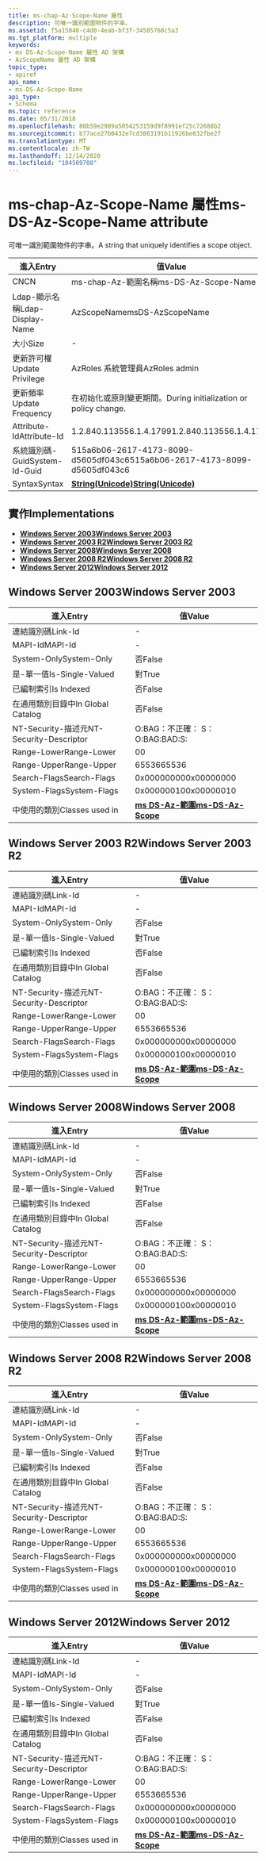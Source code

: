 ```yaml
---
title: ms-chap-Az-Scope-Name 屬性
description: 可唯一識別範圍物件的字串。
ms.assetid: f5a15040-c4d0-4eab-bf3f-34585768c5a3
ms.tgt_platform: multiple
keywords:
- ms DS-Az-Scope-Name 屬性 AD 架構
- AzScopeName 屬性 AD 架構
topic_type:
- apiref
api_name:
- ms-DS-Az-Scope-Name
api_type:
- Schema
ms.topic: reference
ms.date: 05/31/2018
ms.openlocfilehash: 80b59e2989a5054253159d9f8991ef25c72688b2
ms.sourcegitcommit: b77ace27b0432e7cd3863191b11926be032fbe2f
ms.translationtype: MT
ms.contentlocale: zh-TW
ms.lasthandoff: 12/14/2020
ms.locfileid: "104509708"
---
```

# <a name="ms-ds-az-scope-name-attribute"></a><span data-ttu-id="b2c9a-105">ms-chap-Az-Scope-Name 屬性</span><span class="sxs-lookup"><span data-stu-id="b2c9a-105">ms-DS-Az-Scope-Name attribute</span></span>

<span data-ttu-id="b2c9a-106">可唯一識別範圍物件的字串。</span><span class="sxs-lookup"><span data-stu-id="b2c9a-106">A string that uniquely identifies a scope object.</span></span>



| <span data-ttu-id="b2c9a-107">進入</span><span class="sxs-lookup"><span data-stu-id="b2c9a-107">Entry</span></span> | <span data-ttu-id="b2c9a-108">值</span><span class="sxs-lookup"><span data-stu-id="b2c9a-108">Value</span></span> |
|-------------------|---------------------------------------------|
| <span data-ttu-id="b2c9a-109">CN</span><span class="sxs-lookup"><span data-stu-id="b2c9a-109">CN</span></span>                | <span data-ttu-id="b2c9a-110">ms-chap-Az-範圍名稱</span><span class="sxs-lookup"><span data-stu-id="b2c9a-110">ms-DS-Az-Scope-Name</span></span>                         |
| <span data-ttu-id="b2c9a-111">Ldap-顯示名稱</span><span class="sxs-lookup"><span data-stu-id="b2c9a-111">Ldap-Display-Name</span></span> | <span data-ttu-id="b2c9a-112">AzScopeName</span><span class="sxs-lookup"><span data-stu-id="b2c9a-112">msDS-AzScopeName</span></span>                            |
| <span data-ttu-id="b2c9a-113">大小</span><span class="sxs-lookup"><span data-stu-id="b2c9a-113">Size</span></span>              | \-                                          |
| <span data-ttu-id="b2c9a-114">更新許可權</span><span class="sxs-lookup"><span data-stu-id="b2c9a-114">Update Privilege</span></span>  | <span data-ttu-id="b2c9a-115">AzRoles 系統管理員</span><span class="sxs-lookup"><span data-stu-id="b2c9a-115">AzRoles admin</span></span>                               |
| <span data-ttu-id="b2c9a-116">更新頻率</span><span class="sxs-lookup"><span data-stu-id="b2c9a-116">Update Frequency</span></span>  | <span data-ttu-id="b2c9a-117">在初始化或原則變更期間。</span><span class="sxs-lookup"><span data-stu-id="b2c9a-117">During initialization or policy change.</span></span>     |
| <span data-ttu-id="b2c9a-118">Attribute-Id</span><span class="sxs-lookup"><span data-stu-id="b2c9a-118">Attribute-Id</span></span>      | <span data-ttu-id="b2c9a-119">1.2.840.113556.1.4.1799</span><span class="sxs-lookup"><span data-stu-id="b2c9a-119">1.2.840.113556.1.4.1799</span></span>                     |
| <span data-ttu-id="b2c9a-120">系統識別碼-Guid</span><span class="sxs-lookup"><span data-stu-id="b2c9a-120">System-Id-Guid</span></span>    | <span data-ttu-id="b2c9a-121">515a6b06-2617-4173-8099-d5605df043c6</span><span class="sxs-lookup"><span data-stu-id="b2c9a-121">515a6b06-2617-4173-8099-d5605df043c6</span></span>        |
| <span data-ttu-id="b2c9a-122">Syntax</span><span class="sxs-lookup"><span data-stu-id="b2c9a-122">Syntax</span></span>            | [<span data-ttu-id="b2c9a-123">**String(Unicode)**</span><span class="sxs-lookup"><span data-stu-id="b2c9a-123">**String(Unicode)**</span></span>](s-string-unicode.md) |



## <a name="implementations"></a><span data-ttu-id="b2c9a-124">實作</span><span class="sxs-lookup"><span data-stu-id="b2c9a-124">Implementations</span></span>

-   [<span data-ttu-id="b2c9a-125">**Windows Server 2003**</span><span class="sxs-lookup"><span data-stu-id="b2c9a-125">**Windows Server 2003**</span></span>](#windows-server-2003)
-   [<span data-ttu-id="b2c9a-126">**Windows Server 2003 R2**</span><span class="sxs-lookup"><span data-stu-id="b2c9a-126">**Windows Server 2003 R2**</span></span>](#windows-server-2003-r2)
-   [<span data-ttu-id="b2c9a-127">**Windows Server 2008**</span><span class="sxs-lookup"><span data-stu-id="b2c9a-127">**Windows Server 2008**</span></span>](#windows-server-2008)
-   [<span data-ttu-id="b2c9a-128">**Windows Server 2008 R2**</span><span class="sxs-lookup"><span data-stu-id="b2c9a-128">**Windows Server 2008 R2**</span></span>](#windows-server-2008-r2)
-   [<span data-ttu-id="b2c9a-129">**Windows Server 2012**</span><span class="sxs-lookup"><span data-stu-id="b2c9a-129">**Windows Server 2012**</span></span>](#windows-server-2012)

## <a name="windows-server-2003"></a><span data-ttu-id="b2c9a-130">Windows Server 2003</span><span class="sxs-lookup"><span data-stu-id="b2c9a-130">Windows Server 2003</span></span>



| <span data-ttu-id="b2c9a-131">進入</span><span class="sxs-lookup"><span data-stu-id="b2c9a-131">Entry</span></span> | <span data-ttu-id="b2c9a-132">值</span><span class="sxs-lookup"><span data-stu-id="b2c9a-132">Value</span></span> |
|------------------------|-----------------------------------------------------|
| <span data-ttu-id="b2c9a-133">連結識別碼</span><span class="sxs-lookup"><span data-stu-id="b2c9a-133">Link-Id</span></span>                | \-                                                  |
| <span data-ttu-id="b2c9a-134">MAPI-Id</span><span class="sxs-lookup"><span data-stu-id="b2c9a-134">MAPI-Id</span></span>                | \-                                                  |
| <span data-ttu-id="b2c9a-135">System-Only</span><span class="sxs-lookup"><span data-stu-id="b2c9a-135">System-Only</span></span>            | <span data-ttu-id="b2c9a-136">否</span><span class="sxs-lookup"><span data-stu-id="b2c9a-136">False</span></span>                                               |
| <span data-ttu-id="b2c9a-137">是-單一值</span><span class="sxs-lookup"><span data-stu-id="b2c9a-137">Is-Single-Valued</span></span>       | <span data-ttu-id="b2c9a-138">對</span><span class="sxs-lookup"><span data-stu-id="b2c9a-138">True</span></span>                                                |
| <span data-ttu-id="b2c9a-139">已編制索引</span><span class="sxs-lookup"><span data-stu-id="b2c9a-139">Is Indexed</span></span>             | <span data-ttu-id="b2c9a-140">否</span><span class="sxs-lookup"><span data-stu-id="b2c9a-140">False</span></span>                                               |
| <span data-ttu-id="b2c9a-141">在通用類別目錄中</span><span class="sxs-lookup"><span data-stu-id="b2c9a-141">In Global Catalog</span></span>      | <span data-ttu-id="b2c9a-142">否</span><span class="sxs-lookup"><span data-stu-id="b2c9a-142">False</span></span>                                               |
| <span data-ttu-id="b2c9a-143">NT-Security-描述元</span><span class="sxs-lookup"><span data-stu-id="b2c9a-143">NT-Security-Descriptor</span></span> | <span data-ttu-id="b2c9a-144">O:BAG：不正確： S：</span><span class="sxs-lookup"><span data-stu-id="b2c9a-144">O:BAG:BAD:S:</span></span>                                        |
| <span data-ttu-id="b2c9a-145">Range-Lower</span><span class="sxs-lookup"><span data-stu-id="b2c9a-145">Range-Lower</span></span>            | <span data-ttu-id="b2c9a-146">0</span><span class="sxs-lookup"><span data-stu-id="b2c9a-146">0</span></span>                                                   |
| <span data-ttu-id="b2c9a-147">Range-Upper</span><span class="sxs-lookup"><span data-stu-id="b2c9a-147">Range-Upper</span></span>            | <span data-ttu-id="b2c9a-148">65536</span><span class="sxs-lookup"><span data-stu-id="b2c9a-148">65536</span></span>                                               |
| <span data-ttu-id="b2c9a-149">Search-Flags</span><span class="sxs-lookup"><span data-stu-id="b2c9a-149">Search-Flags</span></span>           | <span data-ttu-id="b2c9a-150">0x00000000</span><span class="sxs-lookup"><span data-stu-id="b2c9a-150">0x00000000</span></span>                                          |
| <span data-ttu-id="b2c9a-151">System-Flags</span><span class="sxs-lookup"><span data-stu-id="b2c9a-151">System-Flags</span></span>           | <span data-ttu-id="b2c9a-152">0x00000010</span><span class="sxs-lookup"><span data-stu-id="b2c9a-152">0x00000010</span></span>                                          |
| <span data-ttu-id="b2c9a-153">中使用的類別</span><span class="sxs-lookup"><span data-stu-id="b2c9a-153">Classes used in</span></span>        | [<span data-ttu-id="b2c9a-154">**ms DS-Az-範圍**</span><span class="sxs-lookup"><span data-stu-id="b2c9a-154">**ms-DS-Az-Scope**</span></span>](c-msds-azscope.md)<br/> |



## <a name="windows-server-2003-r2"></a><span data-ttu-id="b2c9a-155">Windows Server 2003 R2</span><span class="sxs-lookup"><span data-stu-id="b2c9a-155">Windows Server 2003 R2</span></span>



| <span data-ttu-id="b2c9a-156">進入</span><span class="sxs-lookup"><span data-stu-id="b2c9a-156">Entry</span></span> | <span data-ttu-id="b2c9a-157">值</span><span class="sxs-lookup"><span data-stu-id="b2c9a-157">Value</span></span> |
|------------------------|-----------------------------------------------------|
| <span data-ttu-id="b2c9a-158">連結識別碼</span><span class="sxs-lookup"><span data-stu-id="b2c9a-158">Link-Id</span></span>                | \-                                                  |
| <span data-ttu-id="b2c9a-159">MAPI-Id</span><span class="sxs-lookup"><span data-stu-id="b2c9a-159">MAPI-Id</span></span>                | \-                                                  |
| <span data-ttu-id="b2c9a-160">System-Only</span><span class="sxs-lookup"><span data-stu-id="b2c9a-160">System-Only</span></span>            | <span data-ttu-id="b2c9a-161">否</span><span class="sxs-lookup"><span data-stu-id="b2c9a-161">False</span></span>                                               |
| <span data-ttu-id="b2c9a-162">是-單一值</span><span class="sxs-lookup"><span data-stu-id="b2c9a-162">Is-Single-Valued</span></span>       | <span data-ttu-id="b2c9a-163">對</span><span class="sxs-lookup"><span data-stu-id="b2c9a-163">True</span></span>                                                |
| <span data-ttu-id="b2c9a-164">已編制索引</span><span class="sxs-lookup"><span data-stu-id="b2c9a-164">Is Indexed</span></span>             | <span data-ttu-id="b2c9a-165">否</span><span class="sxs-lookup"><span data-stu-id="b2c9a-165">False</span></span>                                               |
| <span data-ttu-id="b2c9a-166">在通用類別目錄中</span><span class="sxs-lookup"><span data-stu-id="b2c9a-166">In Global Catalog</span></span>      | <span data-ttu-id="b2c9a-167">否</span><span class="sxs-lookup"><span data-stu-id="b2c9a-167">False</span></span>                                               |
| <span data-ttu-id="b2c9a-168">NT-Security-描述元</span><span class="sxs-lookup"><span data-stu-id="b2c9a-168">NT-Security-Descriptor</span></span> | <span data-ttu-id="b2c9a-169">O:BAG：不正確： S：</span><span class="sxs-lookup"><span data-stu-id="b2c9a-169">O:BAG:BAD:S:</span></span>                                        |
| <span data-ttu-id="b2c9a-170">Range-Lower</span><span class="sxs-lookup"><span data-stu-id="b2c9a-170">Range-Lower</span></span>            | <span data-ttu-id="b2c9a-171">0</span><span class="sxs-lookup"><span data-stu-id="b2c9a-171">0</span></span>                                                   |
| <span data-ttu-id="b2c9a-172">Range-Upper</span><span class="sxs-lookup"><span data-stu-id="b2c9a-172">Range-Upper</span></span>            | <span data-ttu-id="b2c9a-173">65536</span><span class="sxs-lookup"><span data-stu-id="b2c9a-173">65536</span></span>                                               |
| <span data-ttu-id="b2c9a-174">Search-Flags</span><span class="sxs-lookup"><span data-stu-id="b2c9a-174">Search-Flags</span></span>           | <span data-ttu-id="b2c9a-175">0x00000000</span><span class="sxs-lookup"><span data-stu-id="b2c9a-175">0x00000000</span></span>                                          |
| <span data-ttu-id="b2c9a-176">System-Flags</span><span class="sxs-lookup"><span data-stu-id="b2c9a-176">System-Flags</span></span>           | <span data-ttu-id="b2c9a-177">0x00000010</span><span class="sxs-lookup"><span data-stu-id="b2c9a-177">0x00000010</span></span>                                          |
| <span data-ttu-id="b2c9a-178">中使用的類別</span><span class="sxs-lookup"><span data-stu-id="b2c9a-178">Classes used in</span></span>        | [<span data-ttu-id="b2c9a-179">**ms DS-Az-範圍**</span><span class="sxs-lookup"><span data-stu-id="b2c9a-179">**ms-DS-Az-Scope**</span></span>](c-msds-azscope.md)<br/> |



## <a name="windows-server-2008"></a><span data-ttu-id="b2c9a-180">Windows Server 2008</span><span class="sxs-lookup"><span data-stu-id="b2c9a-180">Windows Server 2008</span></span>



| <span data-ttu-id="b2c9a-181">進入</span><span class="sxs-lookup"><span data-stu-id="b2c9a-181">Entry</span></span> | <span data-ttu-id="b2c9a-182">值</span><span class="sxs-lookup"><span data-stu-id="b2c9a-182">Value</span></span> |
|------------------------|-----------------------------------------------------|
| <span data-ttu-id="b2c9a-183">連結識別碼</span><span class="sxs-lookup"><span data-stu-id="b2c9a-183">Link-Id</span></span>                | \-                                                  |
| <span data-ttu-id="b2c9a-184">MAPI-Id</span><span class="sxs-lookup"><span data-stu-id="b2c9a-184">MAPI-Id</span></span>                | \-                                                  |
| <span data-ttu-id="b2c9a-185">System-Only</span><span class="sxs-lookup"><span data-stu-id="b2c9a-185">System-Only</span></span>            | <span data-ttu-id="b2c9a-186">否</span><span class="sxs-lookup"><span data-stu-id="b2c9a-186">False</span></span>                                               |
| <span data-ttu-id="b2c9a-187">是-單一值</span><span class="sxs-lookup"><span data-stu-id="b2c9a-187">Is-Single-Valued</span></span>       | <span data-ttu-id="b2c9a-188">對</span><span class="sxs-lookup"><span data-stu-id="b2c9a-188">True</span></span>                                                |
| <span data-ttu-id="b2c9a-189">已編制索引</span><span class="sxs-lookup"><span data-stu-id="b2c9a-189">Is Indexed</span></span>             | <span data-ttu-id="b2c9a-190">否</span><span class="sxs-lookup"><span data-stu-id="b2c9a-190">False</span></span>                                               |
| <span data-ttu-id="b2c9a-191">在通用類別目錄中</span><span class="sxs-lookup"><span data-stu-id="b2c9a-191">In Global Catalog</span></span>      | <span data-ttu-id="b2c9a-192">否</span><span class="sxs-lookup"><span data-stu-id="b2c9a-192">False</span></span>                                               |
| <span data-ttu-id="b2c9a-193">NT-Security-描述元</span><span class="sxs-lookup"><span data-stu-id="b2c9a-193">NT-Security-Descriptor</span></span> | <span data-ttu-id="b2c9a-194">O:BAG：不正確： S：</span><span class="sxs-lookup"><span data-stu-id="b2c9a-194">O:BAG:BAD:S:</span></span>                                        |
| <span data-ttu-id="b2c9a-195">Range-Lower</span><span class="sxs-lookup"><span data-stu-id="b2c9a-195">Range-Lower</span></span>            | <span data-ttu-id="b2c9a-196">0</span><span class="sxs-lookup"><span data-stu-id="b2c9a-196">0</span></span>                                                   |
| <span data-ttu-id="b2c9a-197">Range-Upper</span><span class="sxs-lookup"><span data-stu-id="b2c9a-197">Range-Upper</span></span>            | <span data-ttu-id="b2c9a-198">65536</span><span class="sxs-lookup"><span data-stu-id="b2c9a-198">65536</span></span>                                               |
| <span data-ttu-id="b2c9a-199">Search-Flags</span><span class="sxs-lookup"><span data-stu-id="b2c9a-199">Search-Flags</span></span>           | <span data-ttu-id="b2c9a-200">0x00000000</span><span class="sxs-lookup"><span data-stu-id="b2c9a-200">0x00000000</span></span>                                          |
| <span data-ttu-id="b2c9a-201">System-Flags</span><span class="sxs-lookup"><span data-stu-id="b2c9a-201">System-Flags</span></span>           | <span data-ttu-id="b2c9a-202">0x00000010</span><span class="sxs-lookup"><span data-stu-id="b2c9a-202">0x00000010</span></span>                                          |
| <span data-ttu-id="b2c9a-203">中使用的類別</span><span class="sxs-lookup"><span data-stu-id="b2c9a-203">Classes used in</span></span>        | [<span data-ttu-id="b2c9a-204">**ms DS-Az-範圍**</span><span class="sxs-lookup"><span data-stu-id="b2c9a-204">**ms-DS-Az-Scope**</span></span>](c-msds-azscope.md)<br/> |



## <a name="windows-server-2008-r2"></a><span data-ttu-id="b2c9a-205">Windows Server 2008 R2</span><span class="sxs-lookup"><span data-stu-id="b2c9a-205">Windows Server 2008 R2</span></span>



| <span data-ttu-id="b2c9a-206">進入</span><span class="sxs-lookup"><span data-stu-id="b2c9a-206">Entry</span></span> | <span data-ttu-id="b2c9a-207">值</span><span class="sxs-lookup"><span data-stu-id="b2c9a-207">Value</span></span> |
|------------------------|-----------------------------------------------------|
| <span data-ttu-id="b2c9a-208">連結識別碼</span><span class="sxs-lookup"><span data-stu-id="b2c9a-208">Link-Id</span></span>                | \-                                                  |
| <span data-ttu-id="b2c9a-209">MAPI-Id</span><span class="sxs-lookup"><span data-stu-id="b2c9a-209">MAPI-Id</span></span>                | \-                                                  |
| <span data-ttu-id="b2c9a-210">System-Only</span><span class="sxs-lookup"><span data-stu-id="b2c9a-210">System-Only</span></span>            | <span data-ttu-id="b2c9a-211">否</span><span class="sxs-lookup"><span data-stu-id="b2c9a-211">False</span></span>                                               |
| <span data-ttu-id="b2c9a-212">是-單一值</span><span class="sxs-lookup"><span data-stu-id="b2c9a-212">Is-Single-Valued</span></span>       | <span data-ttu-id="b2c9a-213">對</span><span class="sxs-lookup"><span data-stu-id="b2c9a-213">True</span></span>                                                |
| <span data-ttu-id="b2c9a-214">已編制索引</span><span class="sxs-lookup"><span data-stu-id="b2c9a-214">Is Indexed</span></span>             | <span data-ttu-id="b2c9a-215">否</span><span class="sxs-lookup"><span data-stu-id="b2c9a-215">False</span></span>                                               |
| <span data-ttu-id="b2c9a-216">在通用類別目錄中</span><span class="sxs-lookup"><span data-stu-id="b2c9a-216">In Global Catalog</span></span>      | <span data-ttu-id="b2c9a-217">否</span><span class="sxs-lookup"><span data-stu-id="b2c9a-217">False</span></span>                                               |
| <span data-ttu-id="b2c9a-218">NT-Security-描述元</span><span class="sxs-lookup"><span data-stu-id="b2c9a-218">NT-Security-Descriptor</span></span> | <span data-ttu-id="b2c9a-219">O:BAG：不正確： S：</span><span class="sxs-lookup"><span data-stu-id="b2c9a-219">O:BAG:BAD:S:</span></span>                                        |
| <span data-ttu-id="b2c9a-220">Range-Lower</span><span class="sxs-lookup"><span data-stu-id="b2c9a-220">Range-Lower</span></span>            | <span data-ttu-id="b2c9a-221">0</span><span class="sxs-lookup"><span data-stu-id="b2c9a-221">0</span></span>                                                   |
| <span data-ttu-id="b2c9a-222">Range-Upper</span><span class="sxs-lookup"><span data-stu-id="b2c9a-222">Range-Upper</span></span>            | <span data-ttu-id="b2c9a-223">65536</span><span class="sxs-lookup"><span data-stu-id="b2c9a-223">65536</span></span>                                               |
| <span data-ttu-id="b2c9a-224">Search-Flags</span><span class="sxs-lookup"><span data-stu-id="b2c9a-224">Search-Flags</span></span>           | <span data-ttu-id="b2c9a-225">0x00000000</span><span class="sxs-lookup"><span data-stu-id="b2c9a-225">0x00000000</span></span>                                          |
| <span data-ttu-id="b2c9a-226">System-Flags</span><span class="sxs-lookup"><span data-stu-id="b2c9a-226">System-Flags</span></span>           | <span data-ttu-id="b2c9a-227">0x00000010</span><span class="sxs-lookup"><span data-stu-id="b2c9a-227">0x00000010</span></span>                                          |
| <span data-ttu-id="b2c9a-228">中使用的類別</span><span class="sxs-lookup"><span data-stu-id="b2c9a-228">Classes used in</span></span>        | [<span data-ttu-id="b2c9a-229">**ms DS-Az-範圍**</span><span class="sxs-lookup"><span data-stu-id="b2c9a-229">**ms-DS-Az-Scope**</span></span>](c-msds-azscope.md)<br/> |



## <a name="windows-server-2012"></a><span data-ttu-id="b2c9a-230">Windows Server 2012</span><span class="sxs-lookup"><span data-stu-id="b2c9a-230">Windows Server 2012</span></span>



| <span data-ttu-id="b2c9a-231">進入</span><span class="sxs-lookup"><span data-stu-id="b2c9a-231">Entry</span></span> | <span data-ttu-id="b2c9a-232">值</span><span class="sxs-lookup"><span data-stu-id="b2c9a-232">Value</span></span> |
|------------------------|-----------------------------------------------------|
| <span data-ttu-id="b2c9a-233">連結識別碼</span><span class="sxs-lookup"><span data-stu-id="b2c9a-233">Link-Id</span></span>                | \-                                                  |
| <span data-ttu-id="b2c9a-234">MAPI-Id</span><span class="sxs-lookup"><span data-stu-id="b2c9a-234">MAPI-Id</span></span>                | \-                                                  |
| <span data-ttu-id="b2c9a-235">System-Only</span><span class="sxs-lookup"><span data-stu-id="b2c9a-235">System-Only</span></span>            | <span data-ttu-id="b2c9a-236">否</span><span class="sxs-lookup"><span data-stu-id="b2c9a-236">False</span></span>                                               |
| <span data-ttu-id="b2c9a-237">是-單一值</span><span class="sxs-lookup"><span data-stu-id="b2c9a-237">Is-Single-Valued</span></span>       | <span data-ttu-id="b2c9a-238">對</span><span class="sxs-lookup"><span data-stu-id="b2c9a-238">True</span></span>                                                |
| <span data-ttu-id="b2c9a-239">已編制索引</span><span class="sxs-lookup"><span data-stu-id="b2c9a-239">Is Indexed</span></span>             | <span data-ttu-id="b2c9a-240">否</span><span class="sxs-lookup"><span data-stu-id="b2c9a-240">False</span></span>                                               |
| <span data-ttu-id="b2c9a-241">在通用類別目錄中</span><span class="sxs-lookup"><span data-stu-id="b2c9a-241">In Global Catalog</span></span>      | <span data-ttu-id="b2c9a-242">否</span><span class="sxs-lookup"><span data-stu-id="b2c9a-242">False</span></span>                                               |
| <span data-ttu-id="b2c9a-243">NT-Security-描述元</span><span class="sxs-lookup"><span data-stu-id="b2c9a-243">NT-Security-Descriptor</span></span> | <span data-ttu-id="b2c9a-244">O:BAG：不正確： S：</span><span class="sxs-lookup"><span data-stu-id="b2c9a-244">O:BAG:BAD:S:</span></span>                                        |
| <span data-ttu-id="b2c9a-245">Range-Lower</span><span class="sxs-lookup"><span data-stu-id="b2c9a-245">Range-Lower</span></span>            | <span data-ttu-id="b2c9a-246">0</span><span class="sxs-lookup"><span data-stu-id="b2c9a-246">0</span></span>                                                   |
| <span data-ttu-id="b2c9a-247">Range-Upper</span><span class="sxs-lookup"><span data-stu-id="b2c9a-247">Range-Upper</span></span>            | <span data-ttu-id="b2c9a-248">65536</span><span class="sxs-lookup"><span data-stu-id="b2c9a-248">65536</span></span>                                               |
| <span data-ttu-id="b2c9a-249">Search-Flags</span><span class="sxs-lookup"><span data-stu-id="b2c9a-249">Search-Flags</span></span>           | <span data-ttu-id="b2c9a-250">0x00000000</span><span class="sxs-lookup"><span data-stu-id="b2c9a-250">0x00000000</span></span>                                          |
| <span data-ttu-id="b2c9a-251">System-Flags</span><span class="sxs-lookup"><span data-stu-id="b2c9a-251">System-Flags</span></span>           | <span data-ttu-id="b2c9a-252">0x00000010</span><span class="sxs-lookup"><span data-stu-id="b2c9a-252">0x00000010</span></span>                                          |
| <span data-ttu-id="b2c9a-253">中使用的類別</span><span class="sxs-lookup"><span data-stu-id="b2c9a-253">Classes used in</span></span>        | [<span data-ttu-id="b2c9a-254">**ms DS-Az-範圍**</span><span class="sxs-lookup"><span data-stu-id="b2c9a-254">**ms-DS-Az-Scope**</span></span>](c-msds-azscope.md)<br/> |



 

 





